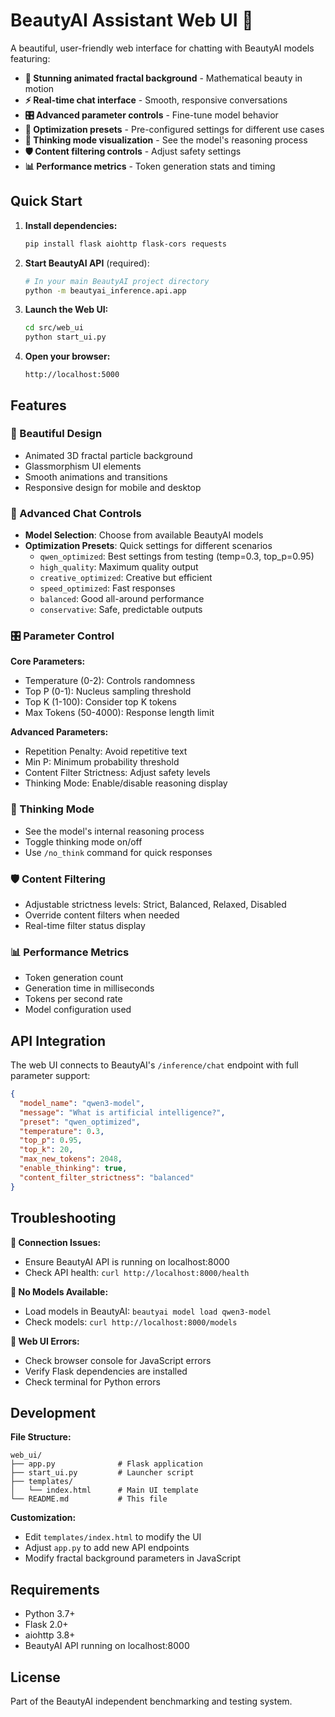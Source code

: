 # BeautyAI Assistant Web UI 🌟

A beautiful, user-friendly web interface for chatting with BeautyAI models featuring:

- **🎨 Stunning animated fractal background** - Mathematical beauty in motion
- **⚡ Real-time chat interface** - Smooth, responsive conversations
- **🎛️ Advanced parameter controls** - Fine-tune model behavior
- **🔧 Optimization presets** - Pre-configured settings for different use cases
- **🧠 Thinking mode visualization** - See the model's reasoning process
- **🛡️ Content filtering controls** - Adjust safety settings
- **📊 Performance metrics** - Token generation stats and timing

## Quick Start

1. **Install dependencies:**
   ```bash
   pip install flask aiohttp flask-cors requests
   ```

2. **Start BeautyAI API** (required):
   ```bash
   # In your main BeautyAI project directory
   python -m beautyai_inference.api.app
   ```

3. **Launch the Web UI:**
   ```bash
   cd src/web_ui
   python start_ui.py
   ```

4. **Open your browser:**
   ```
   http://localhost:5000
   ```

## Features

### 🎨 Beautiful Design
- Animated 3D fractal particle background
- Glassmorphism UI elements
- Smooth animations and transitions
- Responsive design for mobile and desktop

### 🤖 Advanced Chat Controls
- **Model Selection**: Choose from available BeautyAI models
- **Optimization Presets**: Quick settings for different scenarios
  - `qwen_optimized`: Best settings from testing (temp=0.3, top_p=0.95)
  - `high_quality`: Maximum quality output
  - `creative_optimized`: Creative but efficient
  - `speed_optimized`: Fast responses
  - `balanced`: Good all-around performance
  - `conservative`: Safe, predictable outputs

### 🎛️ Parameter Control
**Core Parameters:**
- Temperature (0-2): Controls randomness
- Top P (0-1): Nucleus sampling threshold
- Top K (1-100): Consider top K tokens
- Max Tokens (50-4000): Response length limit

**Advanced Parameters:**
- Repetition Penalty: Avoid repetitive text
- Min P: Minimum probability threshold
- Content Filter Strictness: Adjust safety levels
- Thinking Mode: Enable/disable reasoning display

### 🧠 Thinking Mode
- See the model's internal reasoning process
- Toggle thinking mode on/off
- Use `/no_think` command for quick responses

### 🛡️ Content Filtering
- Adjustable strictness levels: Strict, Balanced, Relaxed, Disabled
- Override content filters when needed
- Real-time filter status display

### 📊 Performance Metrics
- Token generation count
- Generation time in milliseconds
- Tokens per second rate
- Model configuration used

## API Integration

The web UI connects to BeautyAI's `/inference/chat` endpoint with full parameter support:

```json
{
  "model_name": "qwen3-model",
  "message": "What is artificial intelligence?",
  "preset": "qwen_optimized",
  "temperature": 0.3,
  "top_p": 0.95,
  "top_k": 20,
  "max_new_tokens": 2048,
  "enable_thinking": true,
  "content_filter_strictness": "balanced"
}
```

## Troubleshooting

**🔌 Connection Issues:**
- Ensure BeautyAI API is running on localhost:8000
- Check API health: `curl http://localhost:8000/health`

**🤖 No Models Available:**
- Load models in BeautyAI: `beautyai model load qwen3-model`
- Check models: `curl http://localhost:8000/models`

**🐛 Web UI Errors:**
- Check browser console for JavaScript errors
- Verify Flask dependencies are installed
- Check terminal for Python errors

## Development

**File Structure:**
```
web_ui/
├── app.py              # Flask application
├── start_ui.py         # Launcher script
├── templates/
│   └── index.html      # Main UI template
└── README.md           # This file
```

**Customization:**
- Edit `templates/index.html` to modify the UI
- Adjust `app.py` to add new API endpoints
- Modify fractal background parameters in JavaScript

## Requirements

- Python 3.7+
- Flask 2.0+
- aiohttp 3.8+
- BeautyAI API running on localhost:8000

## License

Part of the BeautyAI independent benchmarking and testing system.
